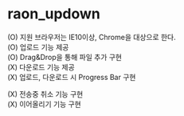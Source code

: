 ﻿# raon_updown
(O) 지원 브라우저는 IE10이상, Chrome을 대상으로 한다.   
(O) 업로드 기능 제공   
(O) Drag&Drop을 통해 파일 추가 구현   
(X) 다운로드 기능 제공   
(X) 업로드, 다운로드 시 Progress Bar 구현   

(X) 전송중 취소 기능 구현   
(X) 이어올리기 기능 구현   

